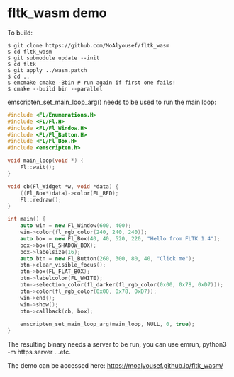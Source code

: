 # fltk_wasm demo

To build:
```
$ git clone https://github.com/MoAlyousef/fltk_wasm
$ cd fltk_wasm
$ git submodule update --init
$ cd fltk
$ git apply ../wasm.patch
$ cd ..
$ emcmake cmake -Bbin # run again if first one fails!
$ cmake --build bin --parallel 
```

emscripten_set_main_loop_arg() needs to be used to run the main loop:
```cpp
#include <FL/Enumerations.H>
#include <FL/Fl.H>
#include <FL/Fl_Window.H>
#include <FL/Fl_Button.H>
#include <FL/Fl_Box.H>
#include <emscripten.h>

void main_loop(void *) {
    Fl::wait();
}

void cb(Fl_Widget *w, void *data) {
    ((Fl_Box*)data)->color(FL_RED);
    Fl::redraw();
}

int main() {
    auto win = new Fl_Window(600, 400);
    win->color(fl_rgb_color(240, 240, 240));
    auto box = new Fl_Box(40, 40, 520, 220, "Hello from FLTK 1.4");
    box->box(FL_SHADOW_BOX);
    box->labelsize(16);
    auto btn = new Fl_Button(260, 300, 80, 40, "Click me");
    btn->clear_visible_focus();
    btn->box(FL_FLAT_BOX);
    btn->labelcolor(FL_WHITE);
    btn->selection_color(fl_darker(fl_rgb_color(0x00, 0x78, 0xD7)));
    btn->color(fl_rgb_color(0x00, 0x78, 0xD7));
    win->end();
    win->show();
    btn->callback(cb, box);
    
    emscripten_set_main_loop_arg(main_loop, NULL, 0, true);
}
```

The resulting binary needs a server to be run, you can use emrun, python3 -m https.server ...etc.

The demo can be accessed here:
https://moalyousef.github.io/fltk_wasm/